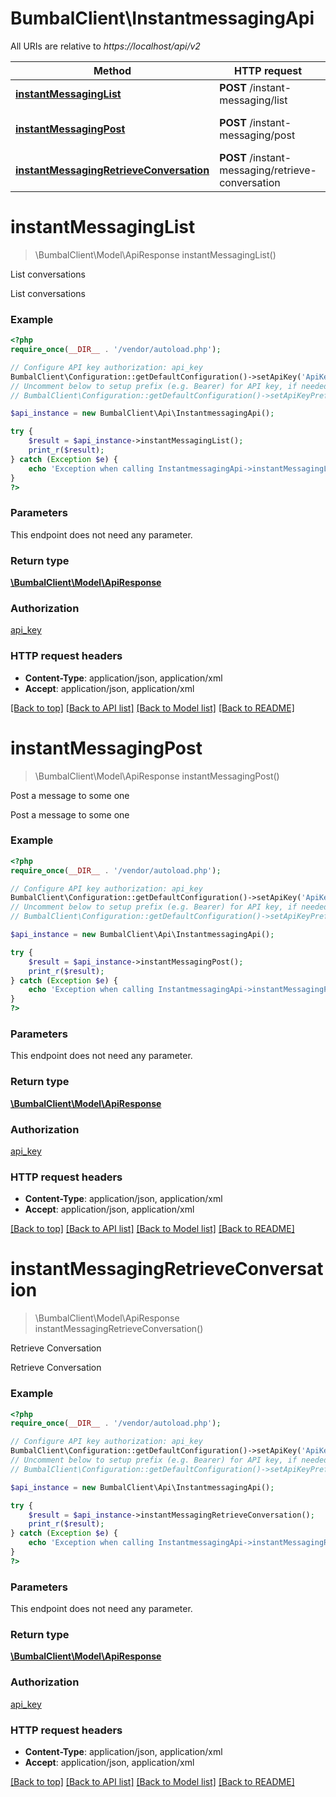 # BumbalClient\InstantmessagingApi

All URIs are relative to *https://localhost/api/v2*

Method | HTTP request | Description
------------- | ------------- | -------------
[**instantMessagingList**](InstantmessagingApi.md#instantMessagingList) | **POST** /instant-messaging/list | List conversations
[**instantMessagingPost**](InstantmessagingApi.md#instantMessagingPost) | **POST** /instant-messaging/post | Post a message to some one
[**instantMessagingRetrieveConversation**](InstantmessagingApi.md#instantMessagingRetrieveConversation) | **POST** /instant-messaging/retrieve-conversation | Retrieve Conversation


# **instantMessagingList**
> \BumbalClient\Model\ApiResponse instantMessagingList()

List conversations

List conversations

### Example
```php
<?php
require_once(__DIR__ . '/vendor/autoload.php');

// Configure API key authorization: api_key
BumbalClient\Configuration::getDefaultConfiguration()->setApiKey('ApiKey', 'YOUR_API_KEY');
// Uncomment below to setup prefix (e.g. Bearer) for API key, if needed
// BumbalClient\Configuration::getDefaultConfiguration()->setApiKeyPrefix('ApiKey', 'Bearer');

$api_instance = new BumbalClient\Api\InstantmessagingApi();

try {
    $result = $api_instance->instantMessagingList();
    print_r($result);
} catch (Exception $e) {
    echo 'Exception when calling InstantmessagingApi->instantMessagingList: ', $e->getMessage(), PHP_EOL;
}
?>
```

### Parameters
This endpoint does not need any parameter.

### Return type

[**\BumbalClient\Model\ApiResponse**](../Model/ApiResponse.md)

### Authorization

[api_key](../../README.md#api_key)

### HTTP request headers

 - **Content-Type**: application/json, application/xml
 - **Accept**: application/json, application/xml

[[Back to top]](#) [[Back to API list]](../../README.md#documentation-for-api-endpoints) [[Back to Model list]](../../README.md#documentation-for-models) [[Back to README]](../../README.md)

# **instantMessagingPost**
> \BumbalClient\Model\ApiResponse instantMessagingPost()

Post a message to some one

Post a message to some one

### Example
```php
<?php
require_once(__DIR__ . '/vendor/autoload.php');

// Configure API key authorization: api_key
BumbalClient\Configuration::getDefaultConfiguration()->setApiKey('ApiKey', 'YOUR_API_KEY');
// Uncomment below to setup prefix (e.g. Bearer) for API key, if needed
// BumbalClient\Configuration::getDefaultConfiguration()->setApiKeyPrefix('ApiKey', 'Bearer');

$api_instance = new BumbalClient\Api\InstantmessagingApi();

try {
    $result = $api_instance->instantMessagingPost();
    print_r($result);
} catch (Exception $e) {
    echo 'Exception when calling InstantmessagingApi->instantMessagingPost: ', $e->getMessage(), PHP_EOL;
}
?>
```

### Parameters
This endpoint does not need any parameter.

### Return type

[**\BumbalClient\Model\ApiResponse**](../Model/ApiResponse.md)

### Authorization

[api_key](../../README.md#api_key)

### HTTP request headers

 - **Content-Type**: application/json, application/xml
 - **Accept**: application/json, application/xml

[[Back to top]](#) [[Back to API list]](../../README.md#documentation-for-api-endpoints) [[Back to Model list]](../../README.md#documentation-for-models) [[Back to README]](../../README.md)

# **instantMessagingRetrieveConversation**
> \BumbalClient\Model\ApiResponse instantMessagingRetrieveConversation()

Retrieve Conversation

Retrieve Conversation

### Example
```php
<?php
require_once(__DIR__ . '/vendor/autoload.php');

// Configure API key authorization: api_key
BumbalClient\Configuration::getDefaultConfiguration()->setApiKey('ApiKey', 'YOUR_API_KEY');
// Uncomment below to setup prefix (e.g. Bearer) for API key, if needed
// BumbalClient\Configuration::getDefaultConfiguration()->setApiKeyPrefix('ApiKey', 'Bearer');

$api_instance = new BumbalClient\Api\InstantmessagingApi();

try {
    $result = $api_instance->instantMessagingRetrieveConversation();
    print_r($result);
} catch (Exception $e) {
    echo 'Exception when calling InstantmessagingApi->instantMessagingRetrieveConversation: ', $e->getMessage(), PHP_EOL;
}
?>
```

### Parameters
This endpoint does not need any parameter.

### Return type

[**\BumbalClient\Model\ApiResponse**](../Model/ApiResponse.md)

### Authorization

[api_key](../../README.md#api_key)

### HTTP request headers

 - **Content-Type**: application/json, application/xml
 - **Accept**: application/json, application/xml

[[Back to top]](#) [[Back to API list]](../../README.md#documentation-for-api-endpoints) [[Back to Model list]](../../README.md#documentation-for-models) [[Back to README]](../../README.md)

